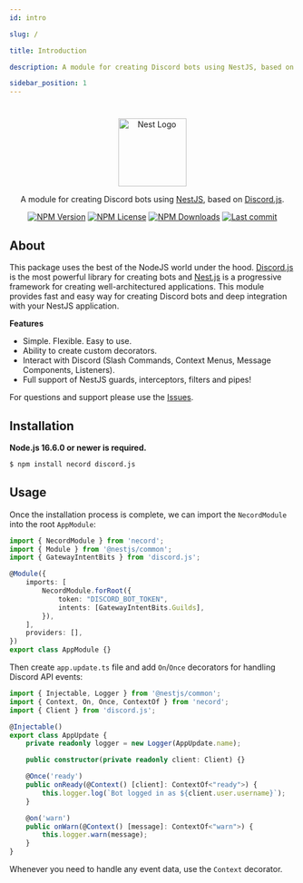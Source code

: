 ```yaml
---
id: intro

slug: /

title: Introduction

description: A module for creating Discord bots using NestJS, based on Discord.js.

sidebar_position: 1
---
```


#

<p align="center">
  <a href="http://nestjs.com/" target="blank"><img src="https://nestjs.com/img/logo-small.svg" width="120" alt="Nest Logo" /></a>
</p>

<p align="center">
    A module for creating Discord bots using  <a href="https://nestjs.com/" target="_blank">NestJS</a>, based on <a href="https://discord.js.org/#/" target="_blank">Discord.js</a>.
</p>

<p align="center">
    <a href='https://img.shields.io/npm/v/necord'><img src="https://img.shields.io/npm/v/necord" alt="NPM Version" /></a>
    <a href='https://img.shields.io/npm/l/necord'><img src="https://img.shields.io/npm/l/necord" alt="NPM License" /></a>
    <a href='https://img.shields.io/npm/dm/necord'><img src="https://img.shields.io/npm/dm/necord" alt="NPM Downloads" /></a>
    <a href='https://img.shields.io/github/last-commit/necordjs/necord'><img src="https://img.shields.io/github/last-commit/SocketSomeone/necord" alt="Last commit" /></a>
</p>

## About

This package uses the best of the NodeJS world under the hood. [Discord.js](https://github.com/discordjs/discord.js) is the most powerful
library for creating bots and [Nest.js](https://github.com/nestjs) is a progressive framework for creating well-architectured applications.
This module provides fast and easy way for creating Discord bots and deep integration with your NestJS application.

**Features**

-   Simple. Flexible. Easy to use.
-   Ability to create custom decorators.
-   Interact with Discord (Slash Commands, Context Menus, Message Components, Listeners).
-   Full support of NestJS guards, interceptors, filters and pipes!

For questions and support please use
the [Issues](https://github.com/necordjs/necord/issues/new?assignees=&labels=question&template=question.yml).

## Installation

**Node.js 16.6.0 or newer is required.**

```bash npm2yarn
$ npm install necord discord.js
```

## Usage

Once the installation process is complete, we can import the `NecordModule` into the root `AppModule`:

```typescript title="src/app.module.ts"
import { NecordModule } from 'necord';
import { Module } from '@nestjs/common';
import { GatewayIntentBits } from 'discord.js';

@Module({
    imports: [
        NecordModule.forRoot({
            token: "DISCORD_BOT_TOKEN",
            intents: [GatewayIntentBits.Guilds],
        }),
    ],
    providers: [],
})
export class AppModule {}
```

Then create `app.update.ts` file and add `On`/`Once` decorators for handling Discord API events:

```typescript title="src/app.update.ts"
import { Injectable, Logger } from '@nestjs/common';
import { Context, On, Once, ContextOf } from 'necord';
import { Client } from 'discord.js';

@Injectable()
export class AppUpdate {
    private readonly logger = new Logger(AppUpdate.name);

    public constructor(private readonly client: Client) {}

    @Once('ready')
    public onReady(@Context() [client]: ContextOf<"ready">) {
        this.logger.log(`Bot logged in as ${client.user.username}`);
    }

    @on('warn')
    public onWarn(@Context() [message]: ContextOf<"warn">) {
        this.logger.warn(message);
    }
}
```

Whenever you need to handle any event data, use the `Context` decorator.
